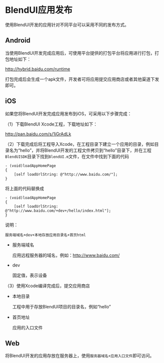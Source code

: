 # BlendUI应用发布

使用BlendUI开发的应用针对不同平台可以采用不同的发布方式。

## Android

当使用BlendUI开发完成应用后，可使用平台提供的打包平台将应用进行打包，打包地址如下：



<http://hybrid.baidu.com/runtime>

打包完成后会生成一个apk文件，开发者可将应用提交应用商店或者其他渠道下发即可。

## iOS

如果您将BlendUI开发完成应用发布到iOS，可采用以下步骤完成：

（1）下载BlendUI Xcode工程，下载地址如下：

<http://pan.baidu.com/s/1jGrAdLk>

（2）下载完成后将工程导入Xcode，在工程目录下建立一个应用的目录，例如目录名为“hello”，并将BlendUI开发的工程文件拷贝到“hello”目录下，并在工程`BlendUISDK`目录下找到`BlendUI.m`文件，在文件中找到下面的代码

	- (void)loadAppHomePage
	{
    	[self loadUrlString: @"http://www.baidu.com/"];
	}

将上面的代码替换成

	- (void)loadAppHomePage
	{
    	[self loadUrlString: @"http://www.baidu.com/+dev+/hello/index.html"];
	}
	
说明：

	服务端域名+dev+本地存放应用目录名+首页html
	
* 服务端域名

	应用远程服务器的域名，例如：http://www.baidu.com/
	
* dev

	固定值，表示设备
	
（3）使用Xcode编译完成后，提交应用商店
	
* 本地目录

	工程中用于存放BlendUI项目的目录名，例如“hello”
	
* 首页地址

	应用的入口文件

## Web

将BlendUI开发的应用存放在服务器上，使用`服务器域名+应用入口文件`即可访问。